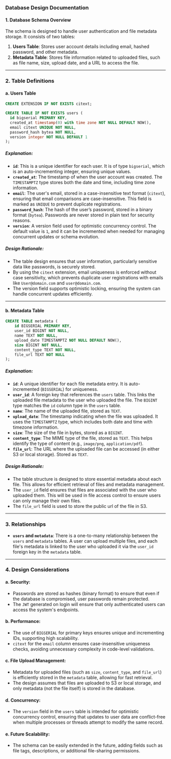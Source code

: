 ### Database Design Documentation

#### **1. Database Schema Overview**
The schema is designed to handle user authentication and file metadata storage. It consists of two tables:

1. **Users Table**: Stores user account details including email, hashed password, and other metadata.
2. **Metadata Table**: Stores file information related to uploaded files, such as file name, size, upload date, and a URL to access the file.

---

### **2. Table Definitions**

#### **a. Users Table**

```sql
CREATE EXTENSION IF NOT EXISTS citext;

CREATE TABLE IF NOT EXISTS users (
  id bigserial PRIMARY KEY,
  created_at timestamp(0) with time zone NOT NULL DEFAULT NOW(),
  email citext UNIQUE NOT NULL,
  password_hash bytea NOT NULL,
  version integer NOT NULL DEFAULT 1
);
```

##### **Explanation**:
- **`id`**: This is a unique identifier for each user. It is of type `bigserial`, which is an auto-incrementing integer, ensuring unique values.
- **`created_at`**: The timestamp of when the user account was created. The `TIMESTAMPTZ` type stores both the date and time, including time zone information.
- **`email`**: The user's email, stored in a case-insensitive text format (`citext`), ensuring that email comparisons are case-insensitive. This field is marked as `UNIQUE` to prevent duplicate registrations.
- **`password_hash`**: The hash of the user’s password, stored in a binary format (`bytea`). Passwords are never stored in plain text for security reasons.
- **`version`**: A version field used for optimistic concurrency control. The default value is `1`, and it can be incremented when needed for managing concurrent updates or schema evolution.

##### **Design Rationale**:
- The table design ensures that user information, particularly sensitive data like passwords, is securely stored.
- By using the `citext` extension, email uniqueness is enforced without case sensitivity, which prevents duplicate user registrations with emails like `User@domain.com` and `user@domain.com`.
- The version field supports optimistic locking, ensuring the system can handle concurrent updates efficiently.

---

#### **b. Metadata Table**

```sql
CREATE TABLE metadata (
    id BIGSERIAL PRIMARY KEY,
    user_id BIGINT NOT NULL,
    name TEXT NOT NULL,
    upload_date TIMESTAMPTZ NOT NULL DEFAULT NOW(),
    size BIGINT NOT NULL,
    content_type TEXT NOT NULL,
    file_url TEXT NOT NULL
);
```

##### **Explanation**:
- **`id`**: A unique identifier for each file metadata entry. It is auto-incremented (`BIGSERIAL`) for uniqueness.
- **`user_id`**: A foreign key that references the `users` table. This links the uploaded file metadata to the user who uploaded the file. The `BIGINT` type matches the `id` column type in the `users` table.
- **`name`**: The name of the uploaded file, stored as `TEXT`.
- **`upload_date`**: The timestamp indicating when the file was uploaded. It uses the `TIMESTAMPTZ` type, which includes both date and time with timezone information.
- **`size`**: The size of the file in bytes, stored as a `BIGINT`.
- **`content_type`**: The MIME type of the file, stored as `TEXT`. This helps identify the type of content (e.g., `image/png`, `application/pdf`).
- **`file_url`**: The URL where the uploaded file can be accessed (in either S3 or local storage). Stored as `TEXT`.

##### **Design Rationale**:
- The table structure is designed to store essential metadata about each file. This allows for efficient retrieval of files and metadata management.
- The `user_id` field ensures that files are associated with the user who uploaded them. This will be used in file access control to ensure users can only manage their own files.
- The `file_url` field is used to store the public url of the file in S3.

---

### **3. Relationships**
- **`users` and `metadata`**: There is a one-to-many relationship between the `users` and `metadata` tables. A user can upload multiple files, and each file's metadata is linked to the user who uploaded it via the `user_id` foreign key in the `metadata` table.
  
---

### **4. Design Considerations**

#### **a. Security**:
- Passwords are stored as hashes (binary format) to ensure that even if the database is compromised, user passwords remain protected.
- The `JWT` generated on login will ensure that only authenticated users can access the system's endpoints.

#### **b. Performance**:
- The use of `BIGSERIAL` for primary keys ensures unique and incrementing IDs, supporting high scalability.
- `citext` for the `email` column ensures case-insensitive uniqueness checks, avoiding unnecessary complexity in code-level validations.

#### **c. File Upload Management**:
- Metadata for uploaded files (such as `size`, `content_type`, and `file_url`) is efficiently stored in the `metadata` table, allowing for fast retrieval.
- The design assumes that files are uploaded to S3 or local storage, and only metadata (not the file itself) is stored in the database.

#### **d. Concurrency**:
- The `version` field in the `users` table is intended for optimistic concurrency control, ensuring that updates to user data are conflict-free when multiple processes or threads attempt to modify the same record.

#### **e. Future Scalability**:
- The schema can be easily extended in the future, adding fields such as file tags, descriptions, or additional file-sharing permissions.
